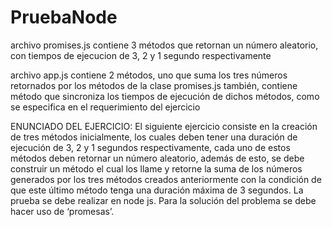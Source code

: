 # PruebaNode
archivo promises.js contiene 3 métodos que retornan un número aleatorio,
con tiempos de ejecucion de 3, 2 y 1 segundo respectivamente

archivo app.js contiene 2 métodos, uno que suma los tres números retornados por los métodos de la clase promises.js
también, contiene método que sincroniza los tiempos de ejecución de dichos métodos, como se especifica en el requerimiento del ejercicio

ENUNCIADO DEL EJERCICIO:
El siguiente ejercicio consiste en la creación de tres métodos inicialmente, 
los cuales deben tener una duración de ejecución de 3, 2 y 1 segundos respectivamente, 
cada uno de estos métodos deben retornar un número aleatorio, además de esto, 
se debe construir un método el cual los llame y retorne la suma de los números generados por los tres métodos creados anteriormente 
con la condición de que este último método tenga una duración máxima de 3 segundos. La prueba se debe realizar en node js. 
Para la solución del problema se debe hacer uso de ‘promesas’.
